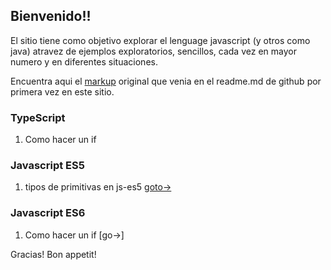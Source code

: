 ## Bienvenido!!

El sitio tiene como objetivo explorar el lenguage javascript (y otros como java) atravez de ejemplos exploratorios, sencillos, cada vez en mayor numero y en diferentes situaciones.

Encuentra aqui el [markup](https://raw.githubusercontent.com/israel-altamira/israel-altamira.github.io/master/markdown-sample.md) original que venia en el readme.md de github por primera vez en este sitio.


### TypeScript
1. Como hacer un if

### Javascript ES5
1. tipos de primitivas en js-es5 [goto->](http://israel-altamira.github.io/sample.html)

### Javascript ES6
1. Como hacer un if [go->]


Gracias! Bon appetit!
